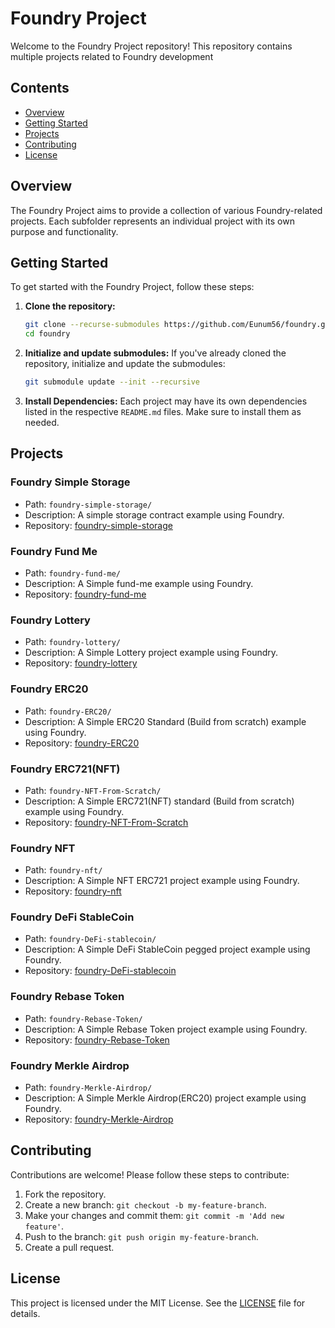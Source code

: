 # Foundry Project

Welcome to the Foundry Project repository! This repository contains multiple projects related to Foundry development

## Contents

- [Overview](#overview)
- [Getting Started](#getting-started)
- [Projects](#projects)
- [Contributing](#contributing)
- [License](#license)

## Overview

The Foundry Project aims to provide a collection of various Foundry-related projects. Each subfolder represents an individual project with its own purpose and functionality.

## Getting Started

To get started with the Foundry Project, follow these steps:

1. **Clone the repository:**

   ```bash
   git clone --recurse-submodules https://github.com/Eunum56/foundry.git
   cd foundry
   ```

2. **Initialize and update submodules:**
   If you've already cloned the repository, initialize and update the submodules:

   ```bash
   git submodule update --init --recursive
   ```

3. **Install Dependencies:**
   Each project may have its own dependencies listed in the respective `README.md` files. Make sure to install them as needed.

## Projects

### Foundry Simple Storage

- Path: `foundry-simple-storage/`
- Description: A simple storage contract example using Foundry.
- Repository: [foundry-simple-storage](https://github.com/Eunum56/foundry-simple-storage.git)

### Foundry Fund Me

- Path: `foundry-fund-me/`
- Description: A Simple fund-me example using Foundry.
- Repository: [foundry-fund-me](https://github.com/Eunum56/foundry-fund-me.git)

### Foundry Lottery

- Path: `foundry-lottery/`
- Description: A Simple Lottery project example using Foundry.
- Repository: [foundry-lottery](https://github.com/Eunum56/foundry-lottery.git)

### Foundry ERC20

- Path: `foundry-ERC20/`
- Description: A Simple ERC20 Standard (Build from scratch) example using Foundry.
- Repository: [foundry-ERC20](https://github.com/Eunum56/foundry-ERC20.git)


### Foundry ERC721(NFT)

- Path: `foundry-NFT-From-Scratch/`
- Description: A Simple ERC721(NFT) standard (Build from scratch) example using Foundry.
- Repository: [foundry-NFT-From-Scratch](https://github.com/Eunum56/foundry-NFT-From-Scratch.git)


### Foundry NFT

- Path: `foundry-nft/`
- Description: A Simple NFT ERC721 project example using Foundry.
- Repository: [foundry-nft](https://github.com/Eunum56/foundry-nft.git)

### Foundry DeFi StableCoin

- Path: `foundry-DeFi-stablecoin/`
- Description: A Simple DeFi StableCoin pegged project example using Foundry.
- Repository: [foundry-DeFi-stablecoin](https://github.com/Eunum56/foundry-DeFi-stablecoin.git)

### Foundry Rebase Token

- Path: `foundry-Rebase-Token/`
- Description: A Simple Rebase Token project example using Foundry.
- Repository: [foundry-Rebase-Token](https://github.com/Eunum56/foundry-Rebase-Token.git)

### Foundry Merkle Airdrop

- Path: `foundry-Merkle-Airdrop/`
- Description: A Simple Merkle Airdrop(ERC20) project example using Foundry.
- Repository: [foundry-Merkle-Airdrop](https://github.com/Eunum56/foundry-Merkle-Airdrop.git)

## Contributing

Contributions are welcome! Please follow these steps to contribute:

1. Fork the repository.
2. Create a new branch: `git checkout -b my-feature-branch`.
3. Make your changes and commit them: `git commit -m 'Add new feature'`.
4. Push to the branch: `git push origin my-feature-branch`.
5. Create a pull request.

## License

This project is licensed under the MIT License. See the [LICENSE](LICENSE) file for details.
